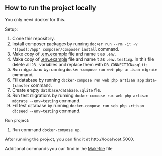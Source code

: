 ## How to run the project locally

You only need docker for this.

Setup:
1. Clone this repository.
2. Install composer packages by running `docker run --rm -it -v "$(pwd):/app" composer/composer install` command.
3. Make copy of [.env.example](./.env.example) file and name it as `.env`.
4. Make copy of [.env.example](./.env.example) file and name it as `.env.testing`. In this file delete all `DB_` variables and replace them with `DB_CONNECTION=sqlite`
5. Run migrations by running `docker-compose run web php artisan migrate` command.
6. Fill database by running `docker-compose run web php artisan app:data-transfer` command.
7. Create empty `database/database.sqlite` file.
8. Run test migrations by running `docker-compose run web php artisan migrate --env=testing` command.
9. Fill test database by running `docker-compose run web php artisan db:seed --env=testing` command.

Run project:
1. Run command `docker-compose up`.

After running the project, you can find it at http://localhost:5000.

Additional commands you can find in the [Makefile](./Makefile) file.
